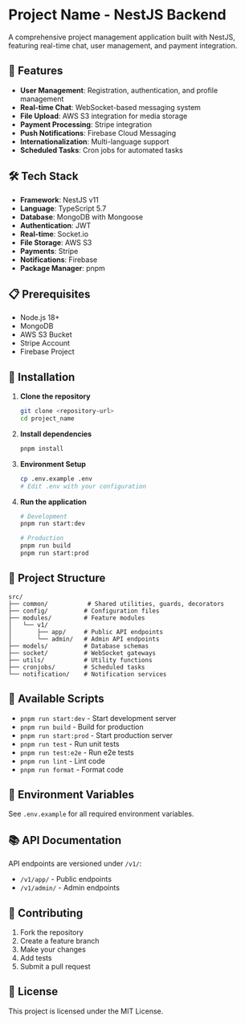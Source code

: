 # Project Name - NestJS Backend

A comprehensive project management application built with NestJS, featuring real-time chat, user management, and payment integration.

## 🚀 Features

- **User Management**: Registration, authentication, and profile management
- **Real-time Chat**: WebSocket-based messaging system
- **File Upload**: AWS S3 integration for media storage
- **Payment Processing**: Stripe integration
- **Push Notifications**: Firebase Cloud Messaging
- **Internationalization**: Multi-language support
- **Scheduled Tasks**: Cron jobs for automated tasks

## 🛠️ Tech Stack

- **Framework**: NestJS v11
- **Language**: TypeScript 5.7
- **Database**: MongoDB with Mongoose
- **Authentication**: JWT
- **Real-time**: Socket.io
- **File Storage**: AWS S3
- **Payments**: Stripe
- **Notifications**: Firebase
- **Package Manager**: pnpm

## 📋 Prerequisites

- Node.js 18+
- MongoDB
- AWS S3 Bucket
- Stripe Account
- Firebase Project

## 🚀 Installation

1. **Clone the repository**
   ```bash
   git clone <repository-url>
   cd project_name
   ```

2. **Install dependencies**
   ```bash
   pnpm install
   ```

3. **Environment Setup**
   ```bash
   cp .env.example .env
   # Edit .env with your configuration
   ```

4. **Run the application**
   ```bash
   # Development
   pnpm run start:dev
   
   # Production
   pnpm run build
   pnpm run start:prod
   ```

## 📁 Project Structure

```
src/
├── common/           # Shared utilities, guards, decorators
├── config/          # Configuration files
├── modules/         # Feature modules
│   └── v1/
│       ├── app/     # Public API endpoints
│       └── admin/   # Admin API endpoints
├── models/          # Database schemas
├── socket/          # WebSocket gateways
├── utils/           # Utility functions
├── cronjobs/        # Scheduled tasks
└── notification/    # Notification services
```

## 🔧 Available Scripts

- `pnpm run start:dev` - Start development server
- `pnpm run build` - Build for production
- `pnpm run start:prod` - Start production server
- `pnpm run test` - Run unit tests
- `pnpm run test:e2e` - Run e2e tests
- `pnpm run lint` - Lint code
- `pnpm run format` - Format code

## 🔐 Environment Variables

See `.env.example` for all required environment variables.

## 📚 API Documentation

API endpoints are versioned under `/v1/`:
- `/v1/app/` - Public endpoints
- `/v1/admin/` - Admin endpoints

## 🤝 Contributing

1. Fork the repository
2. Create a feature branch
3. Make your changes
4. Add tests
5. Submit a pull request

## 📄 License

This project is licensed under the MIT License.